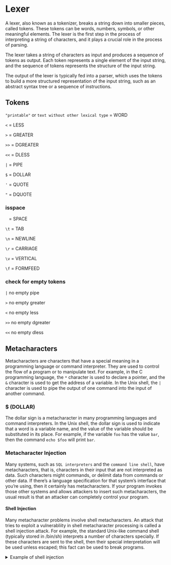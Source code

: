 # Lexer

A lexer, also known as a tokenizer, breaks a string down into smaller pieces, called tokens. These tokens can be words, numbers, symbols, or other meaningful elements. The lexer is the first step in the process of interpreting a string of characters, and it plays a crucial role in the process of parsing.

The lexer takes a string of characters as input and produces a sequence of tokens as output. Each token represents a single element of the input string, and the sequence of tokens represents the structure of the input string.

The output of the lexer is typically fed into a parser, which uses the tokens to build a more structured representation of the input string, such as an abstract syntax tree or a sequence of instructions.

## Tokens
`"printable"` or `text without other lexical type` = WORD

`<` = LESS

`>` = GREATER

`>>` = DGREATER

`<<` = DLESS

`|` = PIPE

`$` = DOLLAR

`'` = QUOTE

`"` = DQUOTE

### isspace

` ` = SPACE

`\t` = TAB

`\n` = NEWLINE

`\r` = CARRIAGE

`\v` = VERTICAL

`\f` = FORMFEED

### check for empty tokens

`|` no empty pipe

`>` no empty greater

`<` no empty less

`>>` no empty dgreater

`<<` no empty dless

## Metacharacters

Metacharacters are characters that have a special meaning in a programming language or command interpreter. They are used to control the flow of a program or to manipulate text. For example, in the C programming language, the `*` character is used to declare a pointer, and the `&` character is used to get the address of a variable. In the Unix shell, the `|` character is used to pipe the output of one command into the input of another command.

### $ (DOLLAR)

The dollar sign is a metacharacter in many programming languages and command interpreters. In the Unix shell, the dollar sign is used to indicate that a word is a variable name, and the value of the variable should be substituted in its place. For example, if the variable `foo` has the value `bar`, then the command `echo $foo` will print `bar`.

### Metacharacter Injection

Many systems, such as `SQL interpreters` and the `command line shell`, have metacharacters, that is, characters in their input that are not interpreted as data. Such characters might commands, or delimit data from commands or other data. If there’s a language specification for that system’s interface that you’re using, then it certainly has metacharacters. If your program invokes those other systems and allows attackers to insert such metacharacters, the usual result is that an attacker can completely control your program.

#### Shell Injection

Many metacharacter problems involve shell metacharacters. An attack that tries to exploit a vulnerabliity in shell metacharacter processing is called a shell injection attack. For example, the standard Unix-like command shell (typically stored in /bin/sh) interprets a number of characters specially. If these characters are sent to the shell, then their special interpretation will be used unless escaped; this fact can be used to break programs. 

<details>
<summary>Example of shell injection</summary>

For example, the following command line:

```sh
ls -l $HOME
```

will list the contents of the user's home directory. However, if the user's home directory is `/home/username; rm -rf /`, then the following command line:

```sh
ls -l $HOME
```

will list the contents of the user's home directory and then delete everything in the root directory. This is because the shell will interpret the $HOME variable and execute the command:

```sh
ls -l /home/username; rm -rf /
```

</details>
